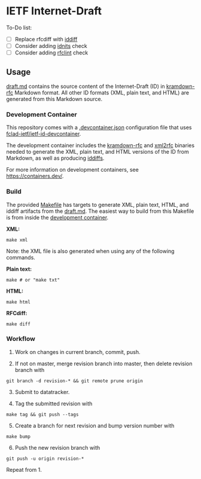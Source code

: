 # IETF Internet-Draft

To-Do list:

- [ ] Replace rfcdiff with [iddiff](https://github.com/ietf-tools/iddiff)
- [ ] Consider adding [idnits](https://github.com/ietf-tools/idnits) check
- [ ] Consider adding [rfclint](https://github.com/ietf-tools/rfclint) check

## Usage

[draft.md](draft.md) contains the source content of the Internet-Draft (ID) in [kramdown-rfc](https://github.com/cabo/kramdown-rfc) Markdown format. All other ID formats (XML, plain text, and HTML) are generated from this Markdown source.

### Development Container

This repository comes with a [.devcontainer.json](.devcontainer.json) configuration file that uses [fclad-ietf/ietf-id-devcontainer](https://github.com/fclad-ietf/ietf-id-devcontainer/pkgs/container/ietf-id-devcontainer).

The development container includes the [kramdown-rfc](https://github.com/cabo/kramdown-rfc) and [xml2rfc](https://github.com/ietf-tools/xml2rfc) binaries needed to generate the XML, plain text, and HTML versions of the ID from Markdown, as well as producing [iddiffs](https://author-tools.ietf.org/iddiff).

For more information on development containers, see https://containers.dev/.


### Build

The provided [Makefile](Makefile) has targets to generate XML, plain text, HTML, and iddiff artifacts from the [draft.md](draft.md). The easiest way to build from this Makefile is from inside the [development container](#development-container).

**XML:**

```shell
make xml
```

Note: the XML file is also generated when using any of the following commands.

**Plain text:**

```shell
make # or "make txt"
```

**HTML:**

```shell
make html
```

**RFCdiff:**

```shell
make diff
```


### Workflow

1. Work on changes in current branch, commit, push.

2. If not on master, merge revision branch into master, then delete revision
   branch with
```shell
git branch -d revision-* && git remote prune origin
```

3. Submit to datatracker.

4. Tag the submitted revision with
```shell
make tag && git push --tags
```

5. Create a branch for next revision and bump version number with
```shell
make bump
```

6. Push the new revision branch with
```shell
git push -u origin revision-*
```

Repeat from 1.
